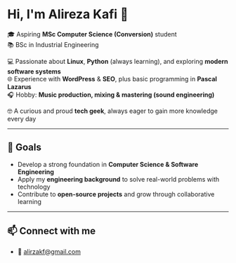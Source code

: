 # Hi, I'm Alireza Kafi 👋

🎓 Aspiring **MSc Computer Science (Conversion)** student  
📚 BSc in Industrial Engineering  

💻 Passionate about **Linux**, **Python** (always learning), and exploring **modern software systems**  
🌐 Experience with **WordPress** & **SEO**, plus basic programming in **Pascal Lazarus**  
🎧 Hobby: **Music production, mixing & mastering (sound engineering)**  

🤓 A curious and proud **tech geek**, always eager to gain more knowledge every day  

---

## 🌟 Goals
- Develop a strong foundation in **Computer Science & Software Engineering**  
- Apply my **engineering background** to solve real-world problems with technology  
- Contribute to **open-source projects** and grow through collaborative learning  

---

## 📫 Connect with me
- 📧 alirzakf@gmail.com

